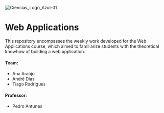 ![Ciencias_Logo_Azul-01](https://user-images.githubusercontent.com/106987072/228209396-a8737601-f28f-486e-8566-918709663369.png)


# Web Applications
This repository encompasses the weekly work developed for the Web Applications course, which aimed to familiarize students with the theoretical knowhow of building a web application.


#### Team:
- Ana Araújo
- André Dias
- Tiago Rodrigues

#### Professor: 
- Pedro Antunes
